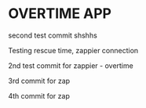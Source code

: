 # OVERTIME APP

second test commit shshhs

Testing rescue time, zappier connection 


2nd test commit for zappier - overtime


3rd commit for zap


4th commit for zap